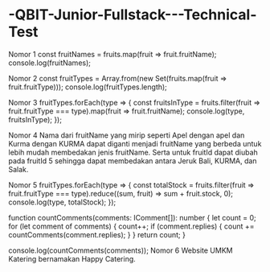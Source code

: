 # -QBIT-Junior-Fullstack---Technical-Test

Nomor 1
const fruitNames = fruits.map(fruit => fruit.fruitName);
console.log(fruitNames);

Nomor 2
const fruitTypes = Array.from(new Set(fruits.map(fruit => fruit.fruitType)));
console.log(fruitTypes.length);

Nomor 3
fruitTypes.forEach(type => {
  const fruitsInType = fruits.filter(fruit => fruit.fruitType === type).map(fruit => fruit.fruitName);
  console.log(type, fruitsInType);
});

Nomor 4
Nama dari fruitName yang mirip seperti Apel dengan apel dan Kurma dengan KURMA dapat diganti menjadi fruitName yang berbeda untuk lebih mudah membedakan jenis fruitName. Serta untuk fruitId dapat diubah pada fruitId 5 sehingga dapat membedakan antara Jeruk Bali, KURMA, dan Salak.

Nomor 5
fruitTypes.forEach(type => {
  const totalStock = fruits.filter(fruit => fruit.fruitType === type).reduce((sum, fruit) => sum + fruit.stock, 0);
  console.log(type, totalStock);
});

function countComments(comments: IComment[]): number {
  let count = 0;
  for (let comment of comments) {
    count++;
    if (comment.replies) {
      count += countComments(comment.replies);
    }
  }
  return count;
}

console.log(countComments(comments));
Nomor 6
Website UMKM Katering bernamakan Happy Catering.
